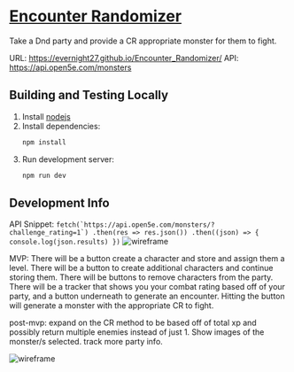 # [Encounter Randomizer](https://evernight27.github.io/Encounter_Randomizer/)

 Take a Dnd party and provide a CR appropriate monster for them to fight.

URL: https://evernight27.github.io/Encounter_Randomizer/
API: https://api.open5e.com/monsters

## Building and Testing Locally

1. Install [nodejs](https://nodejs.org)
2. Install dependencies:
    ```sh
    npm install
    ```
3. Run development server:
    ```sh
    npm run dev
    ```

## Development Info
API Snippet:
 ```fetch(`https://api.open5e.com/monsters/?challenge_rating=1`)
  .then(res => res.json())
  .then((json) => {
    console.log(json.results)
  })```
![wireframe](https://user-images.githubusercontent.com/42871019/215887213-4af8c788-124d-44bf-97ae-00175ce750b6.png)

MVP: There will be a button create a character and store and assign them a level. There will be a button to create additional characters and continue storing them. There will be buttons to remove characters from the party. There will be a tracker that shows you your combat rating based off of your party, and a button underneath to generate an encounter. Hitting the button will generate a monster with the appropriate CR to fight.

post-mvp: expand on the CR method to be based off of total xp and possibly return multiple enemies instead of just 1. Show images of the monster/s selected. track more party info.

![wireframe](https://user-images.githubusercontent.com/42871019/215887213-4af8c788-124d-44bf-97ae-00175ce750b6.png)

